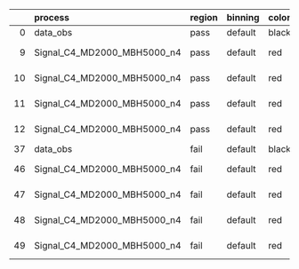 |    | process                     | region   | binning   | color   | process_type   |   scale | variation   | source_filename                                                      | source_histname    | alias                       | title     |   combine_idx |     lnN |   shapes | syst_type   | direction   | variation_alias   |
|---:|:----------------------------|:---------|:----------|:--------|:---------------|--------:|:------------|:---------------------------------------------------------------------|:-------------------|:----------------------------|:----------|--------------:|--------:|---------:|:------------|:------------|:------------------|
|  0 | data_obs                    | pass     | default   | black   | DATA           |       1 | nominal     | ./histograms_for_2DAlphabet_v18//BH_Data.root                        | hpass              | Data                        | Data      |           nan | nan     |      nan | nan         | nan         | nan               |
|  9 | Signal_C4_MD2000_MBH5000_n4 | pass     | default   | red     | SIGNAL         |       1 | lumi        | ./histograms_for_2DAlphabet_v18//BH_Signal_C4_MD2000_MBH5000_n4.root | hpass              | Signal_C4_MD2000_MBH5000_n4 | BH signal |           nan |   1.016 |      nan | lnN         | nan         | nan               |
| 10 | Signal_C4_MD2000_MBH5000_n4 | pass     | default   | red     | SIGNAL         |       1 | SVM         | ./histograms_for_2DAlphabet_v18//BH_Signal_C4_MD2000_MBH5000_n4.root | hpass_SVMsyst_up   | Signal_C4_MD2000_MBH5000_n4 | BH signal |           nan | nan     |        1 | shapes      | Up          | SVMsyst           |
| 11 | Signal_C4_MD2000_MBH5000_n4 | pass     | default   | red     | SIGNAL         |       1 | SVM         | ./histograms_for_2DAlphabet_v18//BH_Signal_C4_MD2000_MBH5000_n4.root | hpass_SVMsyst_down | Signal_C4_MD2000_MBH5000_n4 | BH signal |           nan | nan     |        1 | shapes      | Down        | SVMsyst           |
| 12 | Signal_C4_MD2000_MBH5000_n4 | pass     | default   | red     | SIGNAL         |       1 | nominal     | ./histograms_for_2DAlphabet_v18//BH_Signal_C4_MD2000_MBH5000_n4.root | hpass              | Signal_C4_MD2000_MBH5000_n4 | BH signal |           nan | nan     |      nan | nan         | nan         | nan               |
| 37 | data_obs                    | fail     | default   | black   | DATA           |       1 | nominal     | ./histograms_for_2DAlphabet_v18//BH_Data.root                        | hfail              | Data                        | Data      |           nan | nan     |      nan | nan         | nan         | nan               |
| 46 | Signal_C4_MD2000_MBH5000_n4 | fail     | default   | red     | SIGNAL         |       1 | lumi        | ./histograms_for_2DAlphabet_v18//BH_Signal_C4_MD2000_MBH5000_n4.root | hfail              | Signal_C4_MD2000_MBH5000_n4 | BH signal |           nan |   1.016 |      nan | lnN         | nan         | nan               |
| 47 | Signal_C4_MD2000_MBH5000_n4 | fail     | default   | red     | SIGNAL         |       1 | SVM         | ./histograms_for_2DAlphabet_v18//BH_Signal_C4_MD2000_MBH5000_n4.root | hfail_SVMsyst_up   | Signal_C4_MD2000_MBH5000_n4 | BH signal |           nan | nan     |        1 | shapes      | Up          | SVMsyst           |
| 48 | Signal_C4_MD2000_MBH5000_n4 | fail     | default   | red     | SIGNAL         |       1 | SVM         | ./histograms_for_2DAlphabet_v18//BH_Signal_C4_MD2000_MBH5000_n4.root | hfail_SVMsyst_down | Signal_C4_MD2000_MBH5000_n4 | BH signal |           nan | nan     |        1 | shapes      | Down        | SVMsyst           |
| 49 | Signal_C4_MD2000_MBH5000_n4 | fail     | default   | red     | SIGNAL         |       1 | nominal     | ./histograms_for_2DAlphabet_v18//BH_Signal_C4_MD2000_MBH5000_n4.root | hfail              | Signal_C4_MD2000_MBH5000_n4 | BH signal |           nan | nan     |      nan | nan         | nan         | nan               |